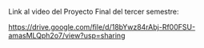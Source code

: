 Link al video del Proyecto Final del tercer semestre: 

https://drive.google.com/file/d/18bYwz84rAbj-Rf00FSU-amasMLQph2o7/view?usp=sharing